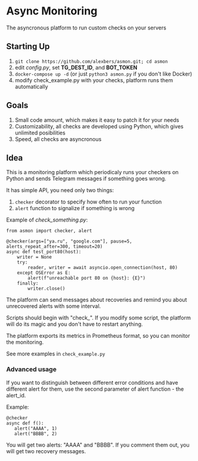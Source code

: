 # Async Monitoring #

The asyncronous platform to run custom checks on your servers

## Starting Up ##
    
1. `git clone https://github.com/alexbers/asmon.git; cd asmon`
2. edit *config.py*, set **TG_DEST_ID**, and **BOT_TOKEN**
3. `docker-compose up -d` (or just `python3 asmon.py` if you don't like Docker)
4. modify check_example.py with your checks, platform runs them automatically


## Goals ##

1. Small code amount, which makes it easy to patch it for your needs
2. Customizability, all checks are developed using Python, which gives unlimited posibilities
3. Speed, all checks are asyncronous

## Idea ##

This is a monitoring platform which periodicaly runs your checkers on Python
and sends Telegram messages if something goes wrong.

It has simple API, you need only two things:

1. `checker` decorator to specify how often to run your function
2. `alert` function to signalize if something is wrong


Example of *check_something.py*:

```
from asmon import checker, alert

@checker(args=["ya.ru", "google.com"], pause=5, alerts_repeat_after=300, timeout=20)
async def test_port80(host):
    writer = None
    try:
        reader, writer = await asyncio.open_connection(host, 80)
    except OSError as E:
        alert(f"unreachable port 80 on {host}: {E}")
    finally:
        writer.close()
```

The platform can send messages about recoveries and remind you about unrecovered alerts with some interval.

Scripts should begin with "check_". If you modify some script, the platform will do its magic and
you don't have to restart anything.

The platform exports its metrics in Prometheus format, so you can monitor the monitoring.

See more examples in `check_example.py`


### Advanced usage ###

If you want to distinguish between different error conditions and have different alert for them, use the second parameter of alert function - the alert\_id.

Example:

```
@checker
async def f():
   alert("AAAA", 1)
   alert("BBBB", 2)
```

You will get two alerts: "AAAA" and "BBBB". If you comment them out, you will get two recovery messages.
